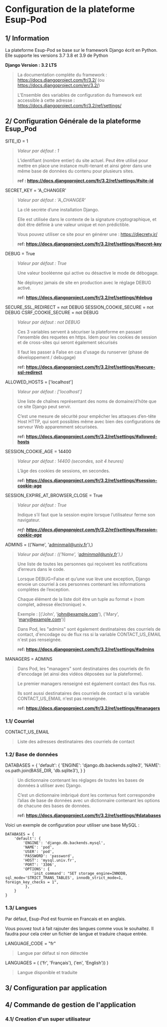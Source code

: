 # Configuration de la plateforme Esup-Pod

## 1/ Information

La plateforme Esup-Pod se base sur le framework Django écrit en Python. Elle supporte les versions 3.7 3.8 et 3.9 de Python

**Django Version : 3.2 LTS** 

> La documentation compléte du framework : https://docs.djangoproject.com/fr/3.2/ (ou https://docs.djangoproject.com/en/3.2/)
> 
> L'Ensemble des variables de configuration du framework est accessible à cette adresse : https://docs.djangoproject.com/fr/3.2/ref/settings/

## 2/ Configuration Générale de la plateforme Esup_Pod

SITE_ID = 1

> _Valeur par défaut : 1_
> 
> L’identifiant (nombre entier) du site actuel. Peut être utilisé pour mettre en place une instance multi-tenant et ainsi gérer dans une même base de données du contenu pour plusieurs sites.
>
> __ref : https://docs.djangoproject.com/fr/3.2/ref/settings/#site-id__

SECRET_KEY = 'A_CHANGER'

> _Valeur par défaut : 'A_CHANGER'_
> 
> La clé secrète d’une installation Django.
> 
> Elle est utilisée dans le contexte de la signature cryptographique, et doit être définie à une valeur unique et non prédictible.
> 
> Vous pouvez utiliser ce site pour en générer une : https://djecrety.ir/
> 
> __ref: https://docs.djangoproject.com/fr/3.2/ref/settings/#secret-key__

DEBUG = True

> _Valeur par défaut : True_
> 
> Une valeur booléenne qui active ou désactive le mode de débogage.
> 
> Ne déployez jamais de site en production avec le réglage DEBUG activé.
> 
> __ref: https://docs.djangoproject.com/fr/3.2/ref/settings/#debug__

SECURE_SSL_REDIRECT = not DEBUG
SESSION_COOKIE_SECURE =  not DEBUG
CSRF_COOKIE_SECURE =  not DEBUG

> _Valeur par défaut :  not DEBUG_
> 
> Ces 3 variables servent à sécuriser la plateforme en passant l'ensemble des requetes en https. Idem pour les cookies de session et de cross-sites qui seront également sécurisés
> 
> Il faut les passer à False en cas d'usage du runserver (phase de développement / debugage)
> 
> __ref: https://docs.djangoproject.com/fr/3.2/ref/settings/#secure-ssl-redirect__

ALLOWED_HOSTS = ['localhost']

> _Valeur par défaut :  ['localhost']_
> 
> Une liste de chaînes représentant des noms de domaine/d’hôte que ce site Django peut servir.
> 
> C’est une mesure de sécurité pour empêcher les attaques d’en-tête Host HTTP, qui sont possibles même avec bien des configurations de serveur Web apparemment sécurisées.
> 
> __ref: https://docs.djangoproject.com/fr/3.2/ref/settings/#allowed-hosts__


SESSION_COOKIE_AGE = 14400

> _Valeur par défaut :  14400 (secondes, soit 4 heures)_
> 
> L’âge des cookies de sessions, en secondes.
> 
> __ref: https://docs.djangoproject.com/fr/3.2/ref/settings/#session-cookie-age__

SESSION_EXPIRE_AT_BROWSER_CLOSE = True

> _Valeur par défaut :  True_
> 
> Indique s’il faut que la session expire lorsque l’utilisateur ferme son navigateur.
> 
> __*ref: https://docs.djangoproject.com/fr/3.2/ref/settings/#session-cookie-age*__

ADMINS = (('Name', 'adminmail@univ.fr'),)

> _Valeur par défaut :  (('Name', 'adminmail@univ.fr'),)_
> 
> Une liste de toutes les personnes qui reçoivent les notifications d’erreurs dans le code.
> 
> Lorsque DEBUG=False et qu’une vue lève une exception, Django envoie un courriel à ces personnes contenant les informations complètes de l’exception.
> 
> Chaque élément de la liste doit être un tuple au format  « (nom complet, adresse électronique) ».
> 
> Exemple : [('John', 'john@example.com'), ('Mary', 'mary@example.com')]
> 
> Dans Pod, les "admins" sont également destinataires des courriels de contact, d'encodage ou de flux rss si la variable CONTACT_US_EMAIL n'est pas renseignée.
> 
> __ref: https://docs.djangoproject.com/fr/3.2/ref/settings/#admins__

MANAGERS = ADMINS

> Dans Pod, les "managers" sont destinataires des courriels de fin d'encodage (et ainsi des vidéos déposées sur la plateforme).
> 
> Le premier managers renseigné est également contact des flus rss.
> 
> Ils sont aussi destinataires des courriels de contact si la variable CONTACT_US_EMAIL n'est pas renseignée.
> 
> __ref: https://docs.djangoproject.com/fr/3.2/ref/settings/#managers__


### 1.1/ Courriel

CONTACT_US_EMAIL

> Liste des adresses destinataires des courriels de contact


### 1.2/ Base de données

DATABASES = {
    'default': {
        'ENGINE': 'django.db.backends.sqlite3',
        'NAME': os.path.join(BASE_DIR, 'db.sqlite3'),
    }
}

> Un dictionnaire contenant les réglages de toutes les bases de données à utiliser avec Django.
> 
> C’est un dictionnaire imbriqué dont les contenus font correspondre l’alias de base de données avec un dictionnaire contenant les options de chacune des bases de données.
> 
> __ref: https://docs.djangoproject.com/fr/3.2/ref/settings/#databases__

Voici un exemple de configuration pour utiliser une base MySQL : 

````
DATABASES = {
    'default': {
        'ENGINE': 'django.db.backends.mysql',
        'NAME': 'pod',
        'USER': 'pod',
        'PASSWORD': 'password',
        'HOST': 'mysql.univ.fr',
        'PORT': '3306',
        'OPTIONS': {
            'init_command': "SET storage_engine=INNODB, sql_mode='STRICT_TRANS_TABLES', innodb_strict_mode=1, foreign_key_checks = 1", 
         },
    }
}
````



### 1.3/ Langues

Par défaut, Esup-Pod est fournie en Francais et en anglais.

Vous pouvez tout à fait rajouter des langues comme vous le souhaitez. Il faudra pour cela créer un fichier de langue et traduire chaque entrée.


LANGUAGE_CODE = "fr"

> Langue par défaut si non détectée

LANGUAGES = (
    ('fr', 'Français'), ('en', 'English'))
)

> Langue disponible et traduite


## 3/ Configuration par application

## 4/ Commande de gestion de l'application

### 4.1/ Creation d'un super utilisateur
